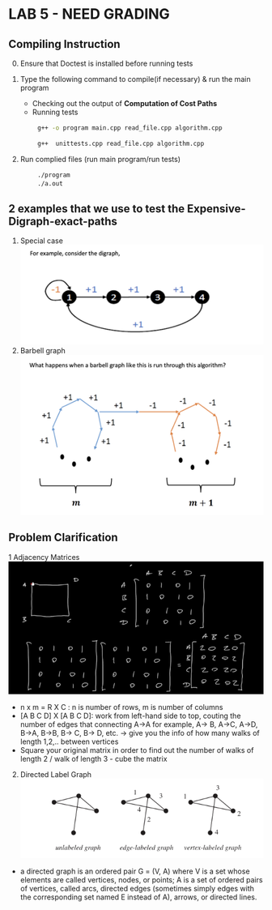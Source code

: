 # LAB 5 - NEED GRADING  

## **Compiling Instruction** 
0. Ensure that Doctest is installed before running tests

1. Type the following command to compile(if necessary) & run the main program
    -  Checking out the output of **Computation of Cost Paths**
    -  Running tests
    
```bash
        g++ -o program main.cpp read_file.cpp algorithm.cpp
``` 
```bash
        g++  unittests.cpp read_file.cpp algorithm.cpp
```
2. Run complied files (run main program/run tests)
```bash
        ./program
        ./a.out 
```
## 2 examples that we use to test the Expensive-Digraph-exact-paths
1. Special case
        ![Special Case](special.png)
2. Barbell graph
        ![Barbell Graph](barbell.png)
        
## **Problem Clarification**

1 Adjacency Matrices 
        ![Adjacent Matrices](adjMatrices.png)
- n x m = R X C : n is number of rows, m is number of columns
- [A B C D] X [A B C D]: work from left-hand side to top, couting the number of edges that connecting A->A for example, A-> B, A->C, A->D, B->A, B->B, B-> C, B-> D, etc. -> give you the info of how many walks of length 1,2,.. between vertices
- Square your original matrix in order to find out the number of walks of length 2 / walk of length 3 - cube the matrix

2. Directed Label Graph 
        ![Labeled Graphs](labelGraphs.png)
- a directed graph is an ordered pair G = (V, A) where
        V is a set whose elements are called vertices, nodes, or points;
        A is a set of ordered pairs of vertices, called arcs, directed edges (sometimes simply edges with the corresponding set named E instead of A), arrows, or directed lines.

